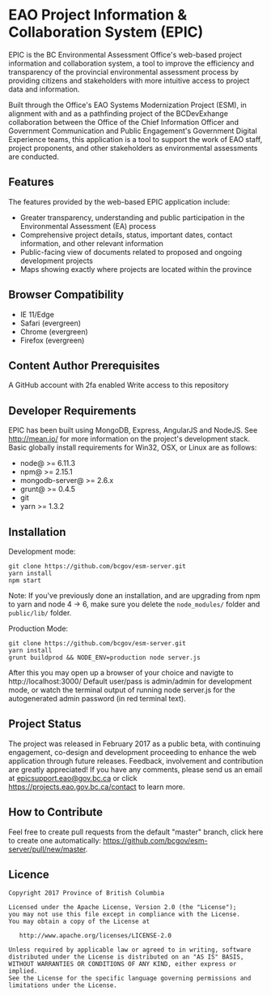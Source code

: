 # EAO Project Information & Collaboration System (EPIC)

EPIC is the BC Environmental Assessment Office's web-based project information and collaboration system, a tool to improve the efficiency and transparency of the provincial environmental assessment process by providing citizens and stakeholders with more intuitive access to project data and information.

Built through the Office's EAO Systems Modernization Project (ESM), in alignment with and as a pathfinding project of the BCDevExhange collaboration between the Office of the Chief Information Officer and Government Communication and Public Engagement's Government Digital Experience teams, this application is a tool to support the work of EAO staff, project proponents, and other stakeholders as environmental assessments are conducted.

## Features

The features provided by the web-based EPIC application include:

* Greater transparency, understanding and public participation in the Environmental Assessment (EA) process
* Comprehensive project details, status, important dates, contact information, and other relevant information
* Public-facing view of documents related to proposed and ongoing development projects
* Maps showing exactly where projects are located within the province

## Browser Compatibility

* IE 11/Edge
* Safari (evergreen)
* Chrome (evergreen)
* Firefox (evergreen)


## Content Author Prerequisites

A GitHub account with 2fa enabled
Write access to this repository

## Developer Requirements

EPIC has been built using MongoDB, Express, AngularJS and NodeJS.  See http://mean.io/ for more information on the project's development stack. Basic globally install requirements for Win32, OSX, or Linux are as follows:

* node@ >= 6.11.3
* npm@ >= 2.15.1
* mongodb-server@ >= 2.6.x
* grunt@ >= 0.4.5
* git
* yarn >= 1.3.2

## Installation

Development mode:

    git clone https://github.com/bcgov/esm-server.git
    yarn install
    npm start

Note: If you've previously done an installation, and are upgrading from npm to yarn and node 4 -> 6, make sure you delete the `node_modules/` folder and `public/lib/` folder.

Production Mode:

    git clone https://github.com/bcgov/esm-server.git
    yarn install
    grunt buildprod && NODE_ENV=production node server.js

After this you may open up a browser of your choice and navigte to http://localhost:3000/  Default user/pass is admin/admin for development mode, or watch the terminal output of running node server.js for the autogenerated admin password (in red terminal text).

## Project Status

The project was released in February 2017 as a public beta, with continuing engagement, co-design and development proceeding to enhance the web application through future releases.  Feedback, involvement and contribution are greatly appreciated!  If you have any comments, please send us an email at epicsupport.eao@gov.bc.ca or click https://projects.eao.gov.bc.ca/contact to learn more.

## How to Contribute

Feel free to create pull requests from the default "master" branch, click here to create one automatically: https://github.com/bcgov/esm-server/pull/new/master.

## Licence

    Copyright 2017 Province of British Columbia

    Licensed under the Apache License, Version 2.0 (the "License");
    you may not use this file except in compliance with the License.
    You may obtain a copy of the License at

       http://www.apache.org/licenses/LICENSE-2.0

    Unless required by applicable law or agreed to in writing, software
    distributed under the License is distributed on an "AS IS" BASIS,
    WITHOUT WARRANTIES OR CONDITIONS OF ANY KIND, either express or implied.
    See the License for the specific language governing permissions and
    limitations under the License.

